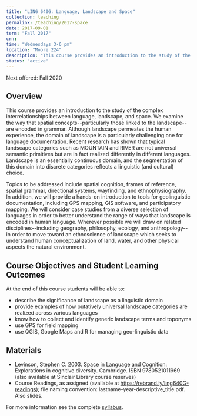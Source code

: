 ```yaml
---
title: "LING 640G: Language, Landscape and Space"
collection: teaching
permalink: /teaching/2017-space
date: 2017-09-01
term: "Fall 2017"
crn:
time: "Wednesdays 3-6 pm"
location: "Moore 224"
description: "This course provides an introduction to the study of the complex inter-relationships between language, landscape, and space."
status: "active"
---
```

Next offered: Fall 2020

## Overview

This course provides an introduction to the study of the complex interrelationships between language, landscape, and space. We examine the way that spatial concepts--particularly those linked to the landscape--are encoded in grammar. Although landscape permeates the human experience, the domain of landscape is a particularly challenging one for language documentation. Recent research has shown that typical landscape categories such as MOUNTAIN and RIVER are not universal semantic primitives but are in fact realized differently in different languages. Landscape is an essentially continuous domain, and the segmentation of this domain into discrete categories reflects a linguistic (and cultural) choice.

Topics to be addressed include spatial cognition, frames of reference, spatial grammar, directional systems, wayfinding, and ethnophysiography. In addition, we will provide a hands-on introduction to tools for geolinguistic documentation, including GPS mapping, GIS software, and participatory mapping. We will consider case studies from a diverse selection of languages in order to better understand the range of ways that landscape is encoded in human language. Wherever possible we will draw on related disciplines--including geography, philosophy, ecology, and anthropology--in order to move toward an ethnoscience of landscape which seeks to understand human conceptualization of land, water, and other physical aspects the natural environment.

## Course Objectives and Student Learning Outcomes

At the end of this course students will be able to:

* describe the significance of landscape as a linguistic domain
* provide examples of how putatively universal landscape categories are realized across various languages
* know how to collect and identify generic landscape terms and toponyms
* use GPS for field mapping
* use QGIS, Google Maps and R for managing geo-linguistic data

## Materials

* Levinson, Stephen C. 2003. Space in Language and Cognition: Explorations in cognitive diversity. Cambridge. ISBN 9780521011969	(also available at Sinclair Library course reserves)
* Course Readings, as assigned (available at https://rebrand.ly/ling640G-readings);
file naming convention: lastname-year-descriptive_title.pdf. Also slides.


For more information see the complete [syllabus](https://docs.google.com/document/d/1SKk4GUaOQbZgnWYD0Z_OzbRlijvmmeRVp__1JZGPmCU/edit?usp=sharing).
